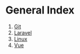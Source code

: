 # General Index

1. [Git](git/index.md)
2. [Laravel](laravel/index.md)
3. [Linux](linux/index.md)
4. [Vue](vue/index.md)